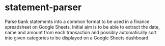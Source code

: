 # statement-parser
Parse bank statements into a common format to be used in a finance spreadsheet on Google Sheets. 
Initial aim is to be able to extract the date, name and amount from each transaction and possibly automatically sort into given categories to be displayed on a Google Sheets dashboard.
